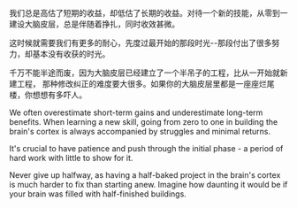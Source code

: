 我们总是高估了短期的收益，却低估了长期的收益。对待一个新的技能，从零到一建设大脑皮层，总是伴随着挣扎，同时收效甚微。

这时候就需要我们有更多的耐心，先度过最开始的那段时光--那段付出了很多努力，却基本没有收获的时光。

千万不能半途而废，因为大脑皮层已经建立了一个半吊子的工程，比从一开始就新建工程， 那种修改纠正的难度要大很多。如果你的大脑皮层里都是一座座烂尾楼，你想想有多吓人。

We often overestimate short-term gains and underestimate long-term benefits. When learning a new skill, going from zero to one in building the brain's cortex is always accompanied by struggles and minimal returns.

It's crucial to have patience and push through the initial phase - a period of hard work with little to show for it.

Never give up halfway, as having a half-baked project in the brain's cortex is much harder to fix than starting anew. Imagine how daunting it would be if your brain was filled with half-finished buildings.
